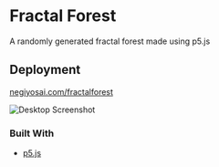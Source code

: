 # Fractal Forest

A randomly generated fractal forest made using p5.js

## Deployment 

[negiyosai.com/fractalforest](https://negiyosai.com/fractalforest)

![Desktop Screenshot](/assets/S1.png)

### Built With

* [p5.js](https://p5js.org/)

